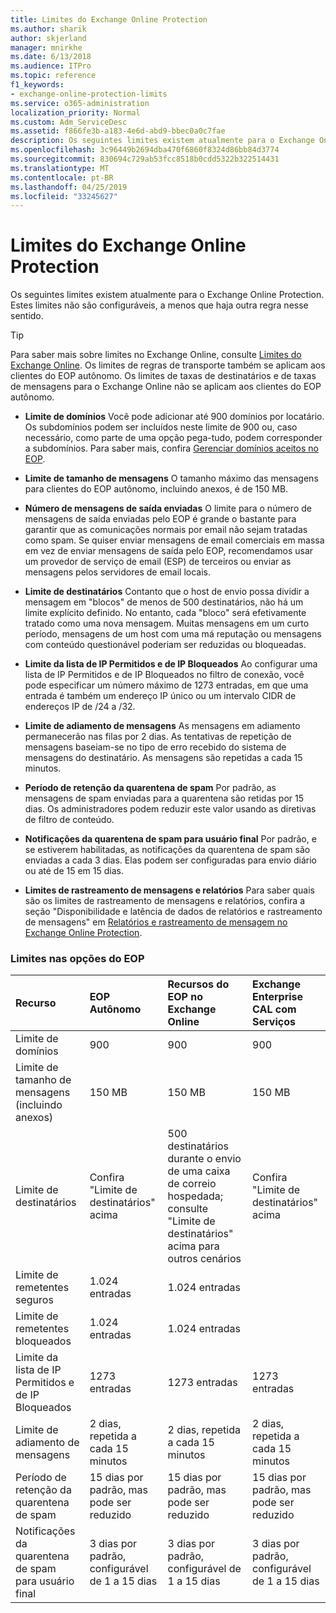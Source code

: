 ```yaml
---
title: Limites do Exchange Online Protection
ms.author: sharik
author: skjerland
manager: mnirkhe
ms.date: 6/13/2018
ms.audience: ITPro
ms.topic: reference
f1_keywords:
- exchange-online-protection-limits
ms.service: o365-administration
localization_priority: Normal
ms.custom: Adm_ServiceDesc
ms.assetid: f866fe3b-a183-4e6d-abd9-bbec0a0c7fae
description: Os seguintes limites existem atualmente para o Exchange Online Protection. Estes limites não são configuráveis, a menos que haja outra regra nesse sentido.
ms.openlocfilehash: 3c96449b2694dba470f6860f8324d86bb84d3774
ms.sourcegitcommit: 830694c729ab53fcc8518b0cdd5322b322514431
ms.translationtype: MT
ms.contentlocale: pt-BR
ms.lasthandoff: 04/25/2019
ms.locfileid: "33245627"
---
```

# <a name="exchange-online-protection-limits"></a>Limites do Exchange Online Protection

Os seguintes limites existem atualmente para o Exchange Online Protection. Estes limites não são configuráveis, a menos que haja outra regra nesse sentido. 
  
> [!TIP]
> Para saber mais sobre limites no Exchange Online, consulte [Limites do Exchange Online](../exchange-online-service-description/exchange-online-limits.md). Os limites de regras de transporte também se aplicam aos clientes do EOP autônomo. Os limites de taxas de destinatários e de taxas de mensagens para o Exchange Online não se aplicam aos clientes do EOP autônomo. 
  
- **Limite de domínios** Você pode adicionar até 900 domínios por locatário. Os subdomínios podem ser incluídos neste limite de 900 ou, caso necessário, como parte de uma opção pega-tudo, podem corresponder a subdomínios. Para saber mais, confira [Gerenciar domínios aceitos no EOP](https://go.microsoft.com/fwlink/p/?LinkId=282239).
    
- **Limite de tamanho de mensagens** O tamanho máximo das mensagens para clientes do EOP autônomo, incluindo anexos, é de 150 MB. 
    
- **Número de mensagens de saída enviadas** O limite para o número de mensagens de saída enviadas pelo EOP é grande o bastante para garantir que as comunicações normais por email não sejam tratadas como spam. Se quiser enviar mensagens de email comerciais em massa em vez de enviar mensagens de saída pelo EOP, recomendamos usar um provedor de serviço de email (ESP) de terceiros ou enviar as mensagens pelos servidores de email locais. 
    
- **Limite de destinatários** Contanto que o host de envio possa dividir a mensagem em "blocos" de menos de 500 destinatários, não há um limite explícito definido. No entanto, cada "bloco" será efetivamente tratado como uma nova mensagem. Muitas mensagens em um curto período, mensagens de um host com uma má reputação ou mensagens com conteúdo questionável poderiam ser reduzidas ou bloqueadas. 
    
- **Limite da lista de IP Permitidos e de IP Bloqueados** Ao configurar uma lista de IP Permitidos e de IP Bloqueados no filtro de conexão, você pode especificar um número máximo de 1273 entradas, em que uma entrada é também um endereço IP único ou um intervalo CIDR de endereços IP de /24 a /32. 
    
- **Limite de adiamento de mensagens** As mensagens em adiamento permanecerão nas filas por 2 dias. As tentativas de repetição de mensagens baseiam-se no tipo de erro recebido do sistema de mensagens do destinatário. As mensagens são repetidas a cada 15 minutos. 
    
- **Período de retenção da quarentena de spam** Por padrão, as mensagens de spam enviadas para a quarentena são retidas por 15 dias. Os administradores podem reduzir este valor usando as diretivas de filtro de conteúdo. 
    
- **Notificações da quarentena de spam para usuário final** Por padrão, e se estiverem habilitadas, as notificações da quarentena de spam são enviadas a cada 3 dias. Elas podem ser configuradas para envio diário ou até de 15 em 15 dias. 
    
- **Limites de rastreamento de mensagens e relatórios** Para saber quais são os limites de rastreamento de mensagens e relatórios, confira a seção "Disponibilidade e latência de dados de relatórios e rastreamento de mensagens" em [Relatórios e rastreamento de mensagem no Exchange Online Protection](https://go.microsoft.com/fwlink/?LinkId=394248).
    
### <a name="limits-across-eop-options"></a>Limites nas opções do EOP

|**Recurso**|****EOP Autônomo****|****Recursos do EOP no Exchange Online****|****Exchange Enterprise CAL com Serviços****|
|:-----|:-----|:-----|:-----|
|Limite de domínios  <br/> |900  <br/> |900  <br/> |900  <br/> |
|Limite de tamanho de mensagens (incluindo anexos)  <br/> |150 MB  <br/> |150 MB  <br/> |150 MB  <br/> |
|Limite de destinatários  <br/> |Confira "Limite de destinatários" acima  <br/> |500 destinatários durante o envio de uma caixa de correio hospedada; consulte "Limite de destinatários" acima para outros cenários  <br/> |Confira "Limite de destinatários" acima  <br/> |
|Limite de remetentes seguros  <br/> |1.024 entradas  <br/> |1.024 entradas  <br/> ||
|Limite de remetentes bloqueados  <br/> |1.024 entradas  <br/> |1.024 entradas  <br/> ||
|Limite da lista de IP Permitidos e de IP Bloqueados  <br/> |1273 entradas  <br/> |1273 entradas  <br/> |1273 entradas  <br/> |
|Limite de adiamento de mensagens  <br/> |2 dias, repetida a cada 15 minutos  <br/> |2 dias, repetida a cada 15 minutos  <br/> |2 dias, repetida a cada 15 minutos  <br/> |
|Período de retenção da quarentena de spam  <br/> |15 dias por padrão, mas pode ser reduzido  <br/> |15 dias por padrão, mas pode ser reduzido  <br/> |15 dias por padrão, mas pode ser reduzido  <br/> |
|Notificações da quarentena de spam para usuário final  <br/> |3 dias por padrão, configurável de 1 a 15 dias  <br/> |3 dias por padrão, configurável de 1 a 15 dias  <br/> |3 dias por padrão, configurável de 1 a 15 dias  <br/> |
   

